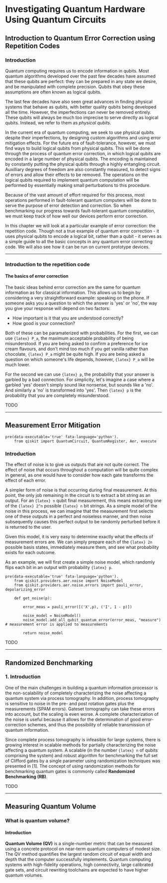 # Investigating Quantum Hardware Using Quantum Circuits

## Introduction to Quantum Error Correction using Repetition Codes

### Introduction

Quantum computing requires us to encode information in qubits. Most quantum algorithms developed over the past few decades have assumed that these qubits are perfect: they can be prepared in any state we desire, and be manipulated with complete precision. Qubits that obey these assumptions are often known as logical qubits.

The last few decades have also seen great advances in finding physical systems that behave as qubits, with better quality qubits being developed all the time. However, the imperfections can never be removed entirely. These qubits will always be much too imprecise to serve directly as logical qubits. Instead, we refer to them as _physical qubits_.

In the current era of quantum computing, we seek to use physical qubits despite their imperfections, by designing custom algorithms and using error mitigation effects. For the future era of fault-tolerance, however, we must find ways to build logical qubits from physical qubits. This will be done through the process of quantum error correction, in which logical qubits are encoded in a large number of physical qubits. The encoding is maintained by constantly putting the physical qubits through a highly entangling circuit. Auxilliary degrees of freedom are also constantly measured, to detect signs of errors and allow their effects to be removed. The operations on the logical qubits required to implement quantum computation will be performed by essentially making small perturbations to this procedure.

Because of the vast amount of effort required for this process, most operations performed in fault-tolerant quantum computers will be done to serve the purpose of error detection and correction. So when benchmarking our progress towards fault-tolerant quantum computation, we must keep track of how well our devices perform error correction.

In this chapter we will look at a particular example of error correction: the repetition code. Though not a true example of quantum error correction - it uses physical qubits to encode a logical bit, rather than a qubit - it serves as a simple guide to all the basic concepts in any quantum error correcting code. We will also see how it can be run on current prototype devices.

---

### Introduction to the repetition code

#### The basics of error correction

The basic ideas behind error correction are the same for quantum information as for classical information. This allows us to begin by considering a very straightforward example: speaking on the phone. If someone asks you a question to which the answer is 'yes' or 'no', the way you give your response will depend on two factors:

- How important is it that you are understood correctly?
- How good is your connection?

Both of these can be paramaterized with probabilities. For the first, we can use `{latex} P_a`, the maximum acceptable probability of being misunderstood. If you are being asked to confirm a preference for ice cream flavours, and don't mind too much if you get vanilla rather than chocolate, `{latex} P_a` might be quite high. If you are being asked a question on which someone's life depends, however, `{latex} P_a` will be much lower.

For the second we can use `{latex} p`, the probability that your answer is garbled by a bad connection. For simplicity, let's imagine a case where a garbled 'yes' doesn't simply sound like nonsense, but sounds like a 'no'. And similarly a 'no' is transformed into 'yes'. Then `{latex} p` is the probability that you are completely misunderstood.

TODO


----------------------------------------------------------------------------------------------------


## Measurement Error Mitigation

    pre(data-executable='true' fata-language='python').
        from qiskit import QuantumCircuit, QuantumRegister, Aer, execute

### Introduction

The effect of noise is to give us outputs that are not quite correct. The effect of noise that occurs throughout a computation will be quite complex in general, as one would have to consider how each gate transforms the effect of each error.

A simpler form of noise is that occurring during final measurement. At this point, the only job remaining in the circuit is to extract a bit string as an output. For an `{latex} n` qubit final measurement, this means extracting one of the `{latex} 2^n` possible `{latex} n` bit strings. As a simple model of the noise in this process, we can imagine that the measurement first selects one of these outputs in a perfect and noiseless manner, and then noise subsequently causes this perfect output to be randomly perturbed before it is returned to the user.

Given this model, it is very easy to determine exactly what the effects of measurement errors are. We can simply prepare each of the `{latex} 2n` possible basis states, immediately measure them, and see what probability exists for each outcome.

As an example, we will first create a simple noise model, which randomly flips each bit in an output with probability `{latex} p`.

    pre(data-executable='true' fata-language='python').
        from qiskit.providers.aer.noise import NoiseModel
        from qiskit.providers.aer.noise.errors import pauli_error, depolarizing_error

        def get_noise(p):

            error_meas = pauli_error([('X',p), ('I', 1 - p)])

            noise_model = NoiseModel()
            noise_model.add_all_qubit_quantum_error(error_meas, "measure") # measurement error is applied to measurements
                
            return noise_model

TODO


----------------------------------------------------------------------------------------------------


## Randomized Benchmarking

### 1. Introduction

One of the main challenges in building a quantum information processor is the non-scalability of completely characterizing the noise affecting a quantum system via process tomography. In addition, process tomography is sensitive to noise in the pre- and post rotation gates plus the measurements (SPAM errors). Gateset tomography can take these errors into account, but the scaling is even worse. A complete characterization of the noise is useful because it allows for the determination of good error-correction schemes, and thus the possibility of reliable transmission of quantum information.

Since complete process tomography is infeasible for large systems, there is growing interest in scalable methods for partially characterizing the noise affecting a quantum system. A scalable (in the number `{latex} n` of qubits comprising the system) and robust algorithm for benchmarking the full set of Clifford gates by a single parameter using randomization techniques was presented in [1]. The concept of using randomization methods for benchmarking quantum gates is commonly called **Randomized Benchmarking (RB)**.


TODO


----------------------------------------------------------------------------------------------------

## Measuring Quantum Volume

### What is quantum volume?

#### Introduction

**Quantum Volume (QV)** is a single-number metric that can be measured using a concrete protocol on near-term quantum computers of modest size. The QV method quantifies the largest random circuit of equal width and depth that the computer successfully implements. Quantum computing systems with high-fidelity operations, high connectivity, large calibrated gate sets, and circuit rewriting toolchains are expected to have higher quantum volumes.

